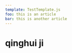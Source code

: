 ```yaml
---
template: TestTemplate.js
foo: this is an article
bar: this is another article
---
```


# qinghui ji
